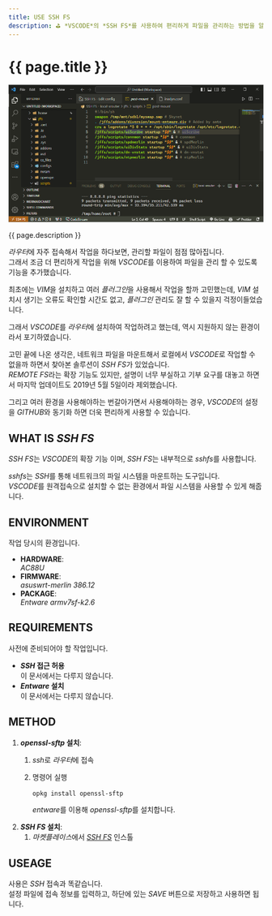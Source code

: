 ```yaml
---
title: USE SSH FS
description: ⛳ *VSCODE*의 *SSH FS*를 사용하여 편리하게 파일을 관리하는 방법을 알아봅니다.
---
```


# {{ page.title }}

![*VSCODE*에서 *SSH FS*으로 연결한 화면](/assets/resources/2023-10-22-11-55-54.png)

{{ page.description }}

*라우터*에 자주 접속해서 작업을 하다보면, 관리할 파일이 점점 많아집니다. \
그래서 조금 더 편리하게 작업을 위해 *VSCODE*를 이용하여 파일을 관리 할 수 있도록 기능을 추가했습니다.

최초에는 *VIM*을 설치하고 여러 *플러그인*을 사용해서 작업을 할까 고민했는데, *VIM* 설치시 생기는 오류도 확인할 시간도 없고, *플러그인* 관리도 잘 할 수 있을지 걱정이들었습니다.

그래서 *VSCODE*를 *라우터*에 설치하여 작업하려고 했는데, 역시 지원하지 않는 환경이라서 포기하였습니다.

고민 끝에 나온 생각은, 네트워크 파일을 마운트해서 로컬에서 *VSCODE*로 작업할 수 없을까 하면서 찾아본 솔루션이 *SSH FS*가 있었습니다. \
*REMOTE FS*라는 확장 기능도 있지만, 설명이 너무 부실하고 기부 요구를 대놓고 하면서 마지막 업데이트도 2019년 5월 5일이라 제외했습니다.

그리고 여러 환경을 사용해야하는 번갈아가면서 사용해야하는 경우, *VSCODE*의 설정을 *GITHUB*와 동기화 하면 더욱 편리하게 사용할 수 있습니다.

## WHAT IS *SSH FS*

*SSH FS*는 *VSCODE*의 확장 기능 이며, *SSH FS*는 내부적으로 *sshfs*를 사용합니다.

*sshfs*는 *SSH*를 통해 네트워크의 파일 시스템을 마운트하는 도구입니다. \
*VSCODE*를 원격접속으로 설치할 수 없는 환경에서 파일 시스템을 사용할 수 있게 해줍니다.

## ENVIRONMENT

작업 당시의 환경입니다.

- **HARDWARE**: \
*AC88U*
- **FIRMWARE**: \
*asuswrt-merlin 386.12*
- **PACKAGE**: \
*Entware armv7sf-k2.6*

## REQUIREMENTS

사전에 준비되어야 할 작업입니다.

- ***SSH* 접근 허용** \
이 문서에서는 다루지 않습니다.
- ***Entware* 설치** \
이 문서에서는 다루지 않습니다.

## METHOD

1. ***openssl-sftp* 설치**:
    1. *ssh*로 *라우터*에 접속
    2. 명령어 실행

        ```bash
        opkg install openssl-sftp
        ```

        *entware*를 이용해 *openssl-sftp*를 설치합니다.
2. ***SSH FS* 설치**:
    1. *마켓플레이스*에서 [*SSH FS*] 인스톨

## USEAGE

사용은 *SSH* 접속과 똑같습니다. \
설정 파일에 접속 정보를 입력하고, 하단에 있는 *SAVE* 버튼으로 저장하고 사용하면 됩니다.

[*SSH FS*]: https://marketplace.visualstudio.com/items?itemName=Kelvin.VSCODE-sshfs
